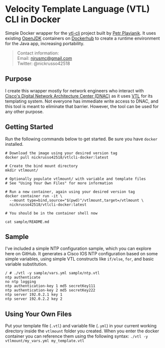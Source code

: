 # Velocity Template Language (VTL) CLI in Docker
Simple Docker wrapper for the [vtl-cli](https://github.com/plavjanik/vtl-cli)
project built by [Petr Plavjanik](https://github.com/plavjanik). It uses
existing [OpenJDK](https://openjdk.java.net/) containers on
[Dockerhub](https://hub.docker.com/_/openjdk) to create a runtime environment
for the Java app, increasing portability.

> Contact information:\
> Email:    njrusmc@gmail.com\
> Twitter:  @nickrusso42518

## Purpose
I create this wrapper mostly for network engineers who interact with
[Cisco's Digital Network Architecture Center (DNAC)](
https://www.cisco.com/c/en/us/products/cloud-systems-management/dna-center/index.html)
as it uses [VTL](https://velocity.apache.org/) for its templating system.
Not everyone has immediate write access to DNAC, and this tool is meant to
eliminate that barrier. However, the tool can be used for any other purpose.

## Getting Started
Run the following commands below to get started. Be sure
you have `docker` installed.
```
# Download the image using your desired version tag
docker pull nickrusso42518/vtlcli-docker:latest

# Create the bind mount directory
mkdir vtlmount/

# Optionally populate vtlmount/ with variable and template files
# See "Using Your Own Files" for more information

# Run a new container, again using your desired version tag
docker container run -it \
  --mount type=bind,source="$(pwd)"/vtlmount,target=/vtlmount \
  nickrusso42518/vtlcli-docker:latest

# You should be in the container shell now

cat sample/README.md
```

## Sample
I've included a simple NTP configuration sample, which you can explore
here on GitHub. It generates a Cisco IOS NTP configuration based on some
simple variables, using simple VTL constructs like `if/else`, `for`, and
basic variable substitution.

```
/ # ./vtl -y sample/vars.yml sample/ntp.vtl
ntp authenticate
no ntp logging
ntp authentication-key 1 md5 secretKey111
ntp authentication-key 2 md5 secretKey222
ntp server 192.0.2.1 key 1
ntp server 192.0.2.2 key 2
```

## Using Your Own Files
Put your template file (`.vtl`) and variable file (`.yml`) in your current
working directory inside the `vtlmount` folder you created. When you enter
the docker container you can reference them using the following syntax:
`./vtl -y vtlmount/my_vars.yml my_template.vtl`

